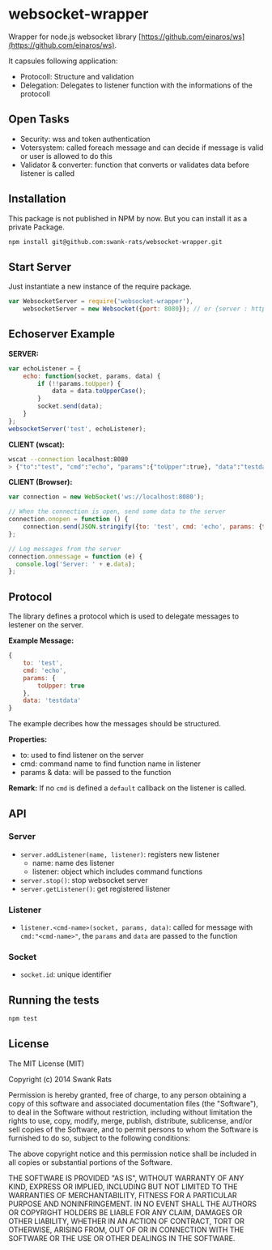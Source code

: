 # websocket-wrapper


Wrapper for node.js websocket library [https://github.com/einaros/ws](https://github.com/einaros/ws).

It capsules following application:

* Protocoll: Structure and validation
* Delegation: Delegates to listener function with the informations of the protocoll

## Open Tasks

* Security: wss and token authentication
* Votersystem: called foreach message and can decide if message is valid or user is allowed to do this
* Validator & converter: function that converts or validates data before listener is called

## Installation
This package is not published in NPM by now. But you can install it as a private Package.

```bash
npm install git@github.com:swank-rats/websocket-wrapper.git
```

## Start Server
Just instantiate a new instance of the require package.

```javascript
var WebsocketServer = require('websocket-wrapper'),
    websocketServer = new Websocket({port: 8080}); // or {server : http}
```

## Echoserver Example

__SERVER:__

```javascript
var echoListener = {
    echo: function(socket, params, data) {
    	if (!!params.toUpper) {
    	    data = data.toUpperCase();
    	}
        socket.send(data);
    }
};
websocketServer('test', echoListener);
```

__CLIENT (wscat):__
```bash
wscat --connection localhost:8080
> {"to":"test", "cmd":"echo", "params":{"toUpper":true}, "data":"testdata"}
```

__CLIENT (Browser):__

```javascript
var connection = new WebSocket('ws://localhost:8080');

// When the connection is open, send some data to the server
connection.onopen = function () {
	connection.send(JSON.stringify({to: 'test', cmd: 'echo', params: {toUpper: true}, data: 'testdata'}));
};

// Log messages from the server
connection.onmessage = function (e) {
  console.log('Server: ' + e.data);
};
```

## Protocol
The library defines a protocol which is used to delegate messages to lestener on the server.

__Example Message:__

```javascript
{
    to: 'test',
    cmd: 'echo',
    params: {
        toUpper: true
    },
    data: 'testdata'
}
```

The example decribes how the messages should be structured.

__Properties:__

* to: used to find listener on the server
* cmd: command name to find function name in listener
* params & data: will be passed to the function

__Remark:__ If no `cmd` is defined a `default` callback on the listener is called.


## API

### Server

* `server.addListener(name, listener)`: registers new listener
  * name: name des listener
  * listener: object which includes command functions
* `server.stop()`: stop websocket server
* `server.getListener()`: get registered listener

### Listener

* `listener.<cmd-name>(socket, params, data)`: called for message with `cmd:"<cmd-name>"`, the `params` and `data` are passed to the function

### Socket

* `socket.id`: unique identifier

## Running the tests

```bash
npm test
```

## License
The MIT License (MIT)

Copyright (c) 2014 Swank Rats

Permission is hereby granted, free of charge, to any person obtaining a copy
of this software and associated documentation files (the "Software"), to deal
in the Software without restriction, including without limitation the rights
to use, copy, modify, merge, publish, distribute, sublicense, and/or sell
copies of the Software, and to permit persons to whom the Software is
furnished to do so, subject to the following conditions:

The above copyright notice and this permission notice shall be included in all
copies or substantial portions of the Software.

THE SOFTWARE IS PROVIDED "AS IS", WITHOUT WARRANTY OF ANY KIND, EXPRESS OR
IMPLIED, INCLUDING BUT NOT LIMITED TO THE WARRANTIES OF MERCHANTABILITY,
FITNESS FOR A PARTICULAR PURPOSE AND NONINFRINGEMENT. IN NO EVENT SHALL THE
AUTHORS OR COPYRIGHT HOLDERS BE LIABLE FOR ANY CLAIM, DAMAGES OR OTHER
LIABILITY, WHETHER IN AN ACTION OF CONTRACT, TORT OR OTHERWISE, ARISING FROM,
OUT OF OR IN CONNECTION WITH THE SOFTWARE OR THE USE OR OTHER DEALINGS IN THE
SOFTWARE.


